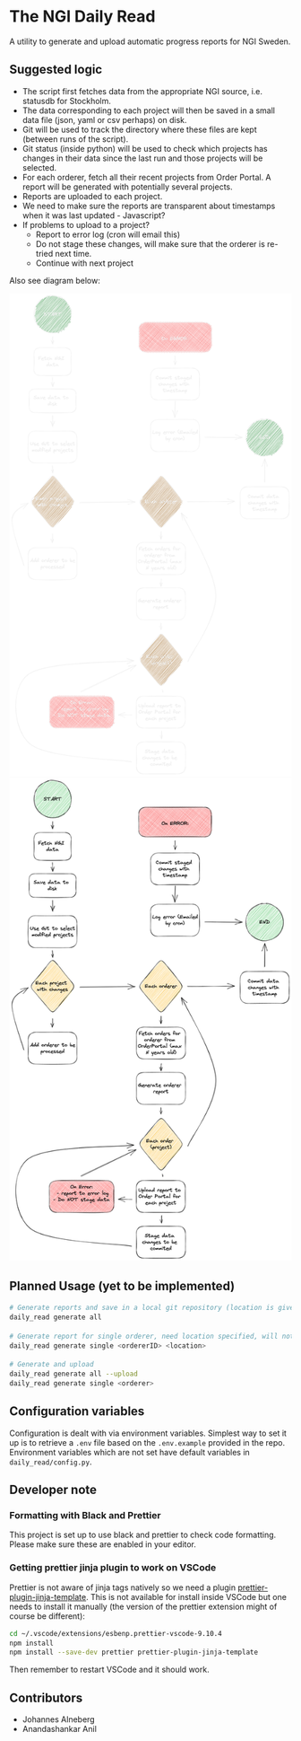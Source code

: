 # The NGI Daily Read

A utility to generate and upload automatic progress reports for NGI Sweden.

## Suggested logic

- The script first fetches data from the appropriate NGI source, i.e. statusdb for Stockholm.
- The data corresponding to each project will then be saved in a small data file (json, yaml or csv perhaps) on disk.
- Git will be used to track the directory where these files are kept (between runs of the script).
- Git status (inside python) will be used to check which projects has changes in their data since the last run and those projects will be selected.
- For each orderer, fetch all their recent projects from Order Portal. A report will be generated with potentially several projects.
- Reports are uploaded to each project.
- We need to make sure the reports are transparent about timestamps when it was last updated - Javascript?
- If problems to upload to a project?
  - Report to error log (cron will email this)
  - Do not stage these changes, will make sure that the orderer is re-tried next time.
  - Continue with next project

Also see diagram below:

![alt text](doc/figures/overview_dark.png#gh-dark-mode-only)
![alt text](doc/figures/overview_light.png#gh-light-mode-only)

## Planned Usage (yet to be implemented)

```bash
# Generate reports and save in a local git repository (location is given by configuration variable) and commit changes with a timestamp message
daily_read generate all

# Generate report for single orderer, need location specified, will not create git commit
daily_read generate single <ordererID> <location>

# Generate and upload
daily_read generate all --upload
daily_read generate single <orderer>

```

## Configuration variables

Configuration is dealt with via environment variables. Simplest way to set it up is to retrieve a `.env` file based on the `.env.example` provided in the repo. Environment variables which are not set have default variables in `daily_read/config.py`.

## Developer note

### Formatting with Black and Prettier

This project is set up to use black and prettier to check code formatting. Please make sure these are enabled in your editor.

### Getting prettier jinja plugin to work on VSCode

Prettier is not aware of jinja tags natively so we need a plugin [prettier-plugin-jinja-template](https://github.com/davidodenwald/prettier-plugin-jinja-template).
This is not available for install inside VSCode but one needs to install it manually (the version of the prettier extension might of course be different):

```zsh
cd ~/.vscode/extensions/esbenp.prettier-vscode-9.10.4
npm install
npm install --save-dev prettier prettier-plugin-jinja-template
```

Then remember to restart VSCode and it should work.

## Contributors

- Johannes Alneberg
- Anandashankar Anil
